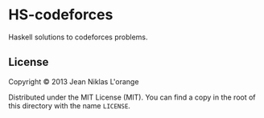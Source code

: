 # HS-codeforces

Haskell solutions to codeforces problems.

## License

Copyright © 2013 Jean Niklas L'orange

Distributed under the MIT License (MIT). You can find a copy in the root of this
directory with the name `LICENSE`.
